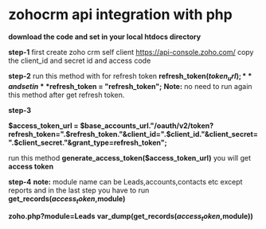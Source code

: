 # zohocrm api integration with php
**download the code and set in your local htdocs directory**

**step-1**
first create zoho crm self client 
https://api-console.zoho.com/
copy the client_id and secret id and access code

**step-2**
run this method with for refresh token
**refresh_token($token_url);** and set in **$refresh_token 		= "refresh_token";**
**Note:** no need to run again this method after get refresh token.

**step-3**

**$access_token_url = $base_accounts_url."/oauth/v2/token?refresh_token=".$refresh_token."&client_id=".$client_id."&client_secret=".$client_secret."&grant_type=refresh_token";**

run this method **generate_access_token($access_token_url)** you will get **access token**

**step-4**
**note:** module name can be Leads,accounts,contacts etc except reports 
and in the last step you have to run **get_records($access_token,$module)**

**zoho.php?module=Leads**
**var_dump(get_records($access_token,$module))**




